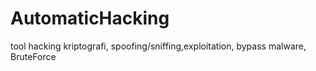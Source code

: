 # AutomaticHacking
tool hacking kriptografi, spoofing/sniffing,exploitation, bypass malware, BruteForce
